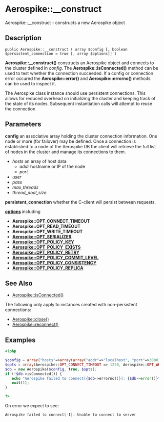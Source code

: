 
# Aerospike::__construct

Aerospike::__construct - constructs a new Aerospike object

## Description

```
public Aerospike::__construct ( array $config [, boolean $persistent_connection = true [, array $options]] )
```

**Aerospike::__construct()** constructs an Aerospike object and connects to the
cluster defined in *config*.  The **Aerospike::isConnected()** method can be used
to test whether the connection succeeded. If a config or connection error
occured the **Aerospike::error()** and **Aerospike::errorno()** methods can be used
to inspect it.

The Aerospike class instance should use persistent connections.  This allows for
reduced overhead on initializing the cluster and keeping track of the state of
its nodes.  Subsequent instantiation calls will attempt to reuse the connection.

## Parameters

**config** an associative array holding the cluster connection information. One
node or more (for failover) may be defined. Once a connection is established to
a node of the Aerospike DB the client will retrieve the full list of nodes in the
cluster and manage its connections to them.

- *hosts* an array of host data
  - *addr* hostname or IP of the node
  - *port*
- *user*
- *pass*
- *max_threads*
- *thread_pool_size*

**persistent_connection** whether the C-client will persist between requests.

**[options](aerospike.md)** including
- **Aerospike::OPT_CONNECT_TIMEOUT**
- **Aerospike::OPT_READ_TIMEOUT**
- **Aerospike::OPT_WRITE_TIMEOUT**
- **[Aerospike::OPT_SERIALIZER](aerospike.md)**.
- **[Aerospike::OPT_POLICY_KEY](http://www.aerospike.com/apidocs/c/db/d65/group__client__policies.html#gaa9c8a79b2ab9d3812876c3ec5d1d50ec)**
- **[Aerospike::OPT_POLICY_EXISTS](http://www.aerospike.com/apidocs/c/db/d65/group__client__policies.html#ga50b94613bcf416c9c2691c9831b89238)**
- **[Aerospike::OPT_POLICY_RETRY](http://www.aerospike.com/apidocs/c/db/d65/group__client__policies.html#gaa9730980a8b0eda8ab936a48009a6718)**
- **[Aerospike::OPT_POLICY_COMMIT_LEVEL](http://www.aerospike.com/apidocs/c/db/d65/group__client__policies.html#ga17faf52aeb845998e14ba0f3745e8f23)**
- **[Aerospike::OPT_POLICY_CONSISTENCY](http://www.aerospike.com/apidocs/c/db/d65/group__client__policies.html#ga34dbe8d01c941be845145af643f9b5ab)**
- **[Aerospike::OPT_POLICY_REPLICA](http://www.aerospike.com/apidocs/c/db/d65/group__client__policies.html#gabce1fb468ee9cbfe54b7ab834cec79ab)**

## See Also

- [Aerospike::isConnected()](aerospike_isconnected.md)

The following only apply to instances created with non-persistent connections:

- [Aerospike::close()](aerospike_close.md)
- [Aerospike::reconnect()](aerospike_reconnect.md)

## Examples

```php
<?php

$config = array("hosts"=>array(array("addr"=>"localhost", "port"=>3000)));
$opts = array(Aerospike::OPT_CONNECT_TIMEOUT => 1250, Aerospike::OPT_WRITE_TIMEOUT => 1500);
$db = new Aerospike($config, true, $opts);
if (!$db->isConnected()) {
   echo "Aerospike failed to connect[{$db->errorno()}]: {$db->error()}\n";
   exit(1);
}

?>
```

On error we expect to see:

```
Aerospike failed to connect[-1]: Unable to connect to server
```

